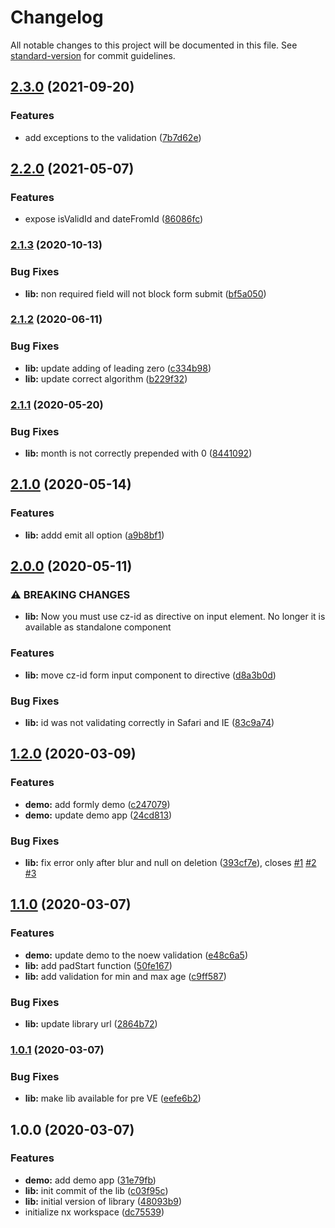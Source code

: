 # Changelog

All notable changes to this project will be documented in this file. See [standard-version](https://github.com/conventional-changelog/standard-version) for commit guidelines.

## [2.3.0](https://github.com/stumpam/ngx-cz-id/compare/v2.2.0...v2.3.0) (2021-09-20)


### Features

* add exceptions to the validation ([7b7d62e](https://github.com/stumpam/ngx-cz-id/commit/7b7d62e13cdf6904319c23233533e6a54d74996e))

## [2.2.0](https://github.com/stumpam/ngx-cz-id/compare/v2.1.3...v2.2.0) (2021-05-07)


### Features

* expose isValidId and dateFromId ([86086fc](https://github.com/stumpam/ngx-cz-id/commit/86086fc1bf09368853b903f7471cce45aef31fd6))

### [2.1.3](https://github.com/stumpam/ngx-cz-id/compare/v2.1.2...v2.1.3) (2020-10-13)


### Bug Fixes

* **lib:** non required field will not block form submit ([bf5a050](https://github.com/stumpam/ngx-cz-id/commit/bf5a050ad9a3951950cf7eee7f18b4ee07684a74))

### [2.1.2](https://github.com/stumpam/ngx-cz-id/compare/v2.1.1...v2.1.2) (2020-06-11)


### Bug Fixes

* **lib:** update adding of leading zero ([c334b98](https://github.com/stumpam/ngx-cz-id/commit/c334b984306070c8531e1d78d58eb1709bed5e5f))
* **lib:** update correct algorithm ([b229f32](https://github.com/stumpam/ngx-cz-id/commit/b229f32077d16e49cf4158908dcb36f1835da9fa))

### [2.1.1](https://github.com/stumpam/ngx-cz-id/compare/v2.1.0...v2.1.1) (2020-05-20)


### Bug Fixes

* **lib:** month is not correctly prepended with 0 ([8441092](https://github.com/stumpam/ngx-cz-id/commit/84410924e1bc966ef8fdfe21d6b034dd1d2f3b70))

## [2.1.0](https://github.com/stumpam/ngx-cz-id/compare/v2.0.0...v2.1.0) (2020-05-14)


### Features

* **lib:** addd emit all option ([a9b8bf1](https://github.com/stumpam/ngx-cz-id/commit/a9b8bf144e8a4c222e3e0a6b7126982a267d7628))

## [2.0.0](https://github.com/stumpam/ngx-cz-id/compare/v1.2.0...v2.0.0) (2020-05-11)


### ⚠ BREAKING CHANGES

* **lib:** Now you must use cz-id as directive on input element. No longer it is available as standalone component

### Features

* **lib:** move cz-id form input component to directive ([d8a3b0d](https://github.com/stumpam/ngx-cz-id/commit/d8a3b0db4142845d59caad253e657d9a777d735e))


### Bug Fixes

* **lib:** id was not validating correctly in Safari and IE ([83c9a74](https://github.com/stumpam/ngx-cz-id/commit/83c9a740d19ef60b1f1db867d7862bc085845f4e))

## [1.2.0](https://github.com/stumpam/ngx-cz-id/compare/v1.1.0...v1.2.0) (2020-03-09)


### Features

* **demo:** add formly demo ([c247079](https://github.com/stumpam/ngx-cz-id/commit/c247079d7b4aa1078ed11af04ab26f296636155a))
* **demo:** update demo app ([24cd813](https://github.com/stumpam/ngx-cz-id/commit/24cd813871895b0e9790d54408e18e4f59689924))


### Bug Fixes

* **lib:** fix error only after blur and null on deletion ([393cf7e](https://github.com/stumpam/ngx-cz-id/commit/393cf7e40c38a8e4748211a8e77f42a3f9f4f882)), closes [#1](https://github.com/stumpam/ngx-cz-id/issues/1) [#2](https://github.com/stumpam/ngx-cz-id/issues/2) [#3](https://github.com/stumpam/ngx-cz-id/issues/3)

## [1.1.0](https://github.com/stumpam/ngx-cz-id/compare/v1.0.1...v1.1.0) (2020-03-07)


### Features

* **demo:** update demo to the noew validation ([e48c6a5](https://github.com/stumpam/ngx-cz-id/commit/e48c6a5b992656cee038799024054fd3a594ad92))
* **lib:** add padStart function ([50fe167](https://github.com/stumpam/ngx-cz-id/commit/50fe167b200209e5b11eac65d82524887ecc2cc9))
* **lib:** add validation for min and max age ([c9ff587](https://github.com/stumpam/ngx-cz-id/commit/c9ff587f9bedb12319481d74a763cc6be84fabe0))


### Bug Fixes

* **lib:** update library url ([2864b72](https://github.com/stumpam/ngx-cz-id/commit/2864b727a80af09be72d1efdbf9c997353de3cdc))

### [1.0.1](https://github.com/stumpam/ngx-cz-id/compare/v1.0.0...v1.0.1) (2020-03-07)


### Bug Fixes

* **lib:** make lib available for pre VE ([eefe6b2](https://github.com/stumpam/ngx-cz-id/commit/eefe6b26801e9fb40881de1a892d04be040bcb54))

## 1.0.0 (2020-03-07)


### Features

* **demo:** add demo app ([31e79fb](https://github.com/stumpam/ngx-cz-id/commit/31e79fb0c8ba21dabd453b2e812b3f47586d261b))
* **lib:** init commit of the lib ([c03f95c](https://github.com/stumpam/ngx-cz-id/commit/c03f95ce8648890687adc008b8f5b7782bf95062))
* **lib:** initial version of library ([48093b9](https://github.com/stumpam/ngx-cz-id/commit/48093b9aedfb58e1a9bfb5924b9c705021ace2fe))
* initialize nx workspace ([dc75539](https://github.com/stumpam/ngx-cz-id/commit/dc7553944bea2a855cbc2a06f17d28bf8e6f34e4))
